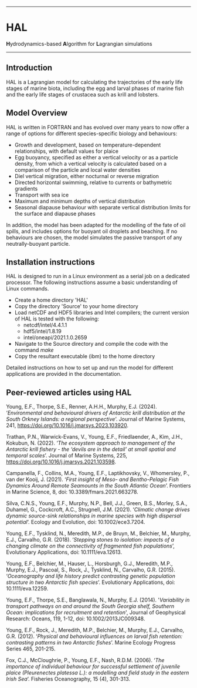 - - - -
# HAL
**H**ydrodynamics-based **A**lgorithm for **L**agrangian simulations
- - - -

## Introduction

HAL is a Lagrangian model for calculating the trajectories of the early life stages of marine biota, including the egg and larval phases of marine fish and the early life stages of crustacea such as krill and lobsters.

## Model Overview

HAL is written in FORTRAN and has evolved over many years to now offer a range of options for different species-specific biology and behaviours:

* Growth and development, based on temperature-dependent relationships, with default values for plaice
* Egg buoyancy, specified as either a vertical velocity or as a particle density, from which a vertical velocity is calculated based on a comparison of the particle and local water densities
* Diel vertical migration, either nocturnal or reverse migration
* Directed horizontal swimming, relative to currents or bathymetric gradients
* Transport with sea ice
* Maximum and minimum depths of vertical distribution
* Seasonal diapause behaviour with separate vertical distribution limits for the surface and diapause phases

In addition, the model has been adapted for the modelling of the fate of oil spills, and includes options for buoyant oil droplets and beaching. If no behaviours are chosen, the model simulates the passive transport of any neutrally-buoyant particle.

## Installation instructions

HAL is designed to run in a Linux environment as a serial job on a dedicated processor. The following instructions assume a basic understanding of Linux commands.
* Create a home directory 'HAL'
* Copy the directory 'Source' to your home directory
* Load netCDF and HDF5 libraries and Intel compilers; the current version of HAL is tested with the following:
  * netcdf/intel/4.4.1.1
  * hdf5/intel/1.8.19
  * intel/oneapi/2021.1.0.2659
* Navigate to the Source directory and compile the code with the command _make_
* Copy the resultant executable (ibm) to the home directory

Detailed instructions on how to set up and run the model for different applications are provided in the documentation.

## Peer-reviewed articles using HAL

Young, E.F., Thorpe, S.E., Renner, A.H.H., Murphy, E.J. (2024). ‘_Environmental and behavioural drivers of Antarctic krill distribution at the South Orkney Islands: a regional perspective_’. Journal of Marine Systems, 241, https://doi.org/10.1016/j.jmarsys.2023.103920.

Trathan, P.N., Warwick-Evans, V., Young, E.F., Friedlaender, A., Kim, J.H., Kokubun, N. (2022). ‘_The ecosystem approach to management of the Antarctic krill fishery - the ‘devils are in the detail’ at small spatial and temporal scales_’. Journal of Marine Systems, 225, https://doi.org/10.1016/j.jmarsys.2021.103598.

Campanella, F., Collins, M.A., Young, E.F., Laptikhovsky, V., Whomersley, P., van der Kooij, J. (2021). ‘_First insight of Meso- and Bentho-Pelagic Fish Dynamics Around Remote Seamounts in the South Atlantic Ocean_’. Frontiers in Marine Science, 8, doi: 10.3389/fmars.2021.663278.

Silva, C.N.S., Young, E.F., Murphy, N.P., Bell, J.J., Green, B.S., Morley, S.A., Duhamel, G., Cockcroft, A.C., Strugnell, J.M. (2021). ‘_Climatic change drives dynamic source-sink relationships in marine species with high dispersal potential_’. Ecology and Evolution, doi: 10.1002/ece3.7204.

Young, E.F., Tysklind, N., Meredith, M.P., de Bruyn, M., Belchier, M., Murphy, E.J., Carvalho, G.R. (2018). ‘_Stepping stones to isolation: impacts of a changing climate on the connectivity of fragmented fish populations_’, Evolutionary Applications, doi: 10.1111/eva.12613.

Young, E.F., Belchier, M., Hauser, L., Horsburgh, G.J., Meredith, M.P., Murphy, E.J., Pascoal, S., Rock, J., Tysklind, N., Carvalho, G.R. (2015). ‘_Oceanography and life history predict contrasting genetic population structure in two Antarctic fish species_’. Evolutionary Applications, doi: 10.1111/eva.12259.

Young, E.F., Thorpe, S.E., Banglawala, N., Murphy, E.J. (2014). '_Variability in transport pathways on and around the South Georgia shelf, Southern Ocean: implications for recruitment and retention_', Journal of Geophysical Research: Oceans, 119, 1-12, doi: 10.1002/2013JC009348.

Young, E.F., Rock, J., Meredith, M.P., Belchier, M., Murphy, E.J., Carvalho, G.R. (2012). ‘_Physical and behavioural influences on larval fish retention: contrasting patterns in two Antarctic fishes_’. Marine Ecology Progress Series 465, 201-215.

Fox, C.J., McCloughrie, P., Young, E.F., Nash, R.D.M. (2006). ‘_The importance of individual behaviour for successful settlement of juvenile plaice (Pleurenectes platessa L.): a modelling and field study in the eastern Irish Sea_’. Fisheries Oceanography, 15 (4), 301-313.







